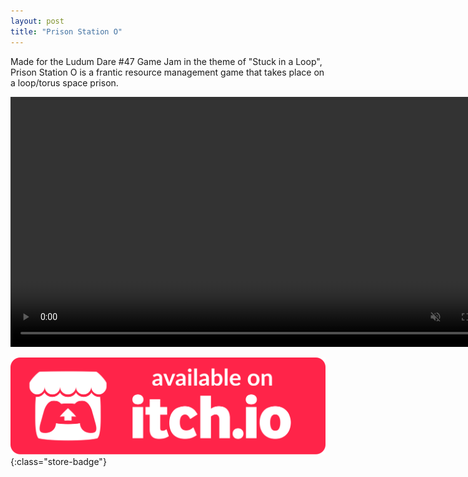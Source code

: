 ```yaml
---
layout: post
title: "Prison Station O"
---
```


Made for the Ludum Dare #47 Game Jam in the theme of "Stuck in a Loop", Prison Station O is a frantic resource management game that takes place on a loop/torus space prison.

<video autoplay muted loop class="post-video center" width="800">
      <source src="/assets/media/pso_esrr_vid.mp4" type="video/mp4">
</video>


[![itch.io Store Link](/assets/media/itch-store-badge.svg)](https://xsoodx.itch.io/prison-station-o){:class="store-badge"}